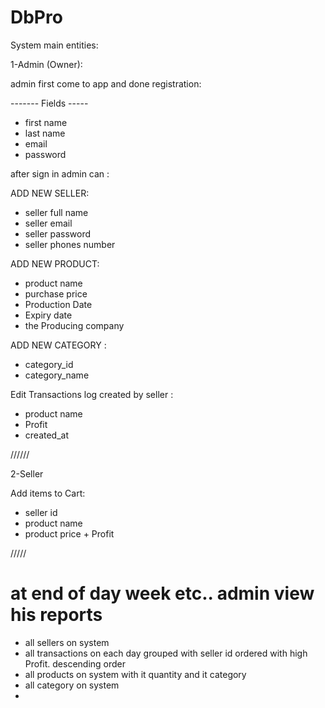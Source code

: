 # DbPro
System main entities:

1-Admin (Owner):

admin first come to app and done registration:

-------  Fields -----

- first name 
- last name 
- email 
- password


after sign in admin can :


ADD NEW SELLER:
- seller full name 
- seller email 
- seller password 
- seller phones number 




ADD NEW PRODUCT:

- product name 
- purchase price
- Production Date
- Expiry date
- the Producing company


ADD NEW CATEGORY :


- category_id
- category_name



Edit Transactions log created by seller :

-  product name 
-  Profit
-  created_at


//////








2-Seller 

Add items to Cart:
- seller id
- product name 
- product price + Profit


///// 
# at end of day week etc.. admin view his reports

- all sellers on system
- all transactions  on each day grouped with seller id ordered with 
  high Profit. descending order
- all products on system with it quantity and it category
- all category on system 
- 
 